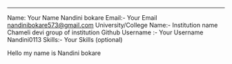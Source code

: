 ---
Name: Your Name Nandini bokare
Email:- Your Email nandinibokare573@gmail.com
University/College Name:- Institution name Chameli devi group of institution
Github Username :- Your Username Nandini0113
Skills:- Your Skills (optional)

Hello my name is Nandini bokare
